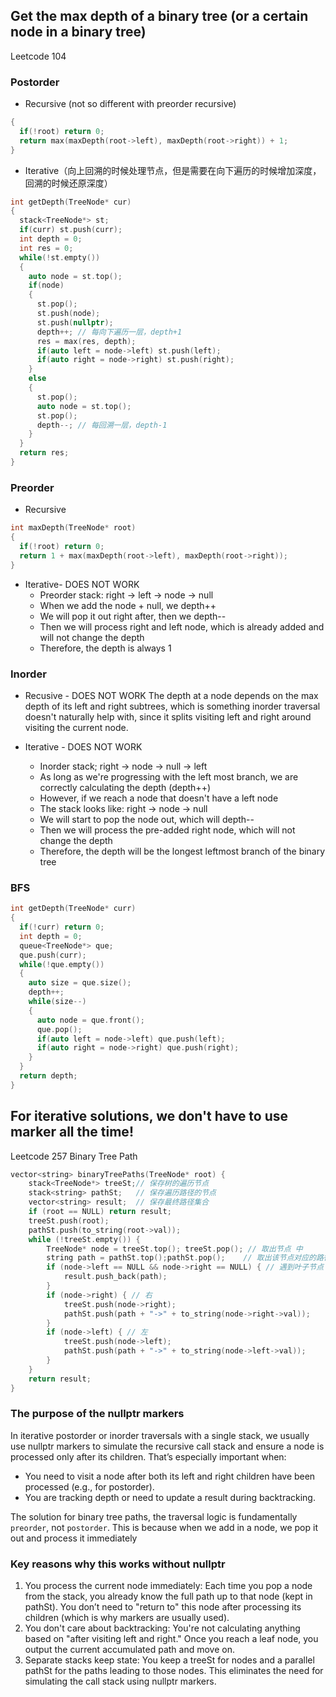 ## Get the max depth of a binary tree (or a certain node in a binary tree)
Leetcode 104

### Postorder
- Recursive (not so different with preorder recursive)
```cpp
{
  if(!root) return 0;
  return max(maxDepth(root->left), maxDepth(root->right)) + 1;
}
```
- Iterative（向上回溯的时候处理节点，但是需要在向下遍历的时候增加深度，回溯的时候还原深度）
```cpp
int getDepth(TreeNode* cur)
{
  stack<TreeNode*> st;
  if(curr) st.push(curr);
  int depth = 0;
  int res = 0;
  while(!st.empty())
  {
    auto node = st.top();
    if(node)
    {
      st.pop();
      st.push(node);
      st.push(nullptr);
      depth++; // 每向下遍历一层，depth+1
      res = max(res, depth);
      if(auto left = node->left) st.push(left);
      if(auto right = node->right) st.push(right);
    }
    else
    {
      st.pop();
      auto node = st.top();
      st.pop();
      depth--; // 每回溯一层，depth-1
    }
  }
  return res;
}
```

### Preorder
- Recursive
```cpp
int maxDepth(TreeNode* root)
{
  if(!root) return 0;
  return 1 + max(maxDepth(root->left), maxDepth(root->right));
}
```
- Iterative- DOES NOT WORK
  - Preorder stack: right -> left -> node -> null
  - When we add the node + null, we depth++
  - We will pop it out right after, then we depth--
  - Then we will process right and left node, which is already added and will not change the depth
  - Therefore, the depth is always 1
  
### Inorder
- Recusive - DOES NOT WORK
The depth at a node depends on the max depth of its left and right subtrees,
which is something inorder traversal doesn't naturally help with,
since it splits visiting left and right around visiting the current node.

- Iterative - DOES NOT WORK
  - Inorder stack; right -> node -> null -> left
  - As long as we're progressing with the left most branch, we are correctly calculating the depth (depth++)
  - However, if we reach a node that doesn't have a left node
  - The stack looks like: right -> node -> null
  - We will start to pop the node out, which will depth--
  - Then we will process the pre-added right node, which will not change the depth
  - Therefore, the depth will be the longest leftmost branch of the binary tree
  
### BFS
```cpp
int getDepth(TreeNode* curr)
{
  if(!curr) return 0;
  int depth = 0;
  queue<TreeNode*> que;
  que.push(curr);
  while(!que.empty())
  {
    auto size = que.size();
    depth++;
    while(size--)
    {
      auto node = que.front();
      que.pop();
      if(auto left = node->left) que.push(left);
      if(auto right = node->right) que.push(right);
    }
  }
  return depth;
}
```

## For iterative solutions, we don't have to use marker all the time!
Leetcode 257 Binary Tree Path
```cpp
vector<string> binaryTreePaths(TreeNode* root) {
    stack<TreeNode*> treeSt;// 保存树的遍历节点
    stack<string> pathSt;   // 保存遍历路径的节点
    vector<string> result;  // 保存最终路径集合
    if (root == NULL) return result;
    treeSt.push(root);
    pathSt.push(to_string(root->val));
    while (!treeSt.empty()) {
        TreeNode* node = treeSt.top(); treeSt.pop(); // 取出节点 中
        string path = pathSt.top();pathSt.pop();    // 取出该节点对应的路径
        if (node->left == NULL && node->right == NULL) { // 遇到叶子节点
            result.push_back(path);
        }
        if (node->right) { // 右
            treeSt.push(node->right);
            pathSt.push(path + "->" + to_string(node->right->val));
        }
        if (node->left) { // 左
            treeSt.push(node->left);
            pathSt.push(path + "->" + to_string(node->left->val));
        }
    }
    return result;
}
```
### The purpose of the nullptr markers
In iterative postorder or inorder traversals with a single stack, we usually use nullptr markers to simulate the recursive call stack and ensure a node is processed only after its children. That’s especially important when:
- You need to visit a node after both its left and right children have been processed (e.g., for postorder).
- You are tracking depth or need to update a result during backtracking.

The solution for binary tree paths, the traversal logic is fundamentally `preorder`, not `postorder`. This is because when we add in a node, we pop it out and process it immediately 

### Key reasons why this works without nullptr
1. You process the current node immediately:
Each time you pop a node from the stack, you already know the full path up to that node (kept in pathSt).
You don’t need to "return to" this node after processing its children (which is why markers are usually used).
2. You don't care about backtracking:
You're not calculating anything based on "after visiting left and right."
Once you reach a leaf node, you output the current accumulated path and move on.
3. Separate stacks keep state:
You keep a treeSt for nodes and a parallel pathSt for the paths leading to those nodes.
This eliminates the need for simulating the call stack using nullptr markers.






